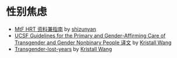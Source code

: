 # 性别焦虑

- [MtF HRT 资料兼指南](https://docs.google.com/presentation/d/1PzE-rmtwBMOrgXcsI_RIDAKTUIe3fx5h-PmEbzRgBBA/) by [shizunyan](https://twitter.com/shizunyan_)
- [UCSF Guidelines for the Primary and Gender-Affirming Care of Transgender and Gender Nonbinary People 译文](https://github.com/KristallWang/Transgender-lost-years/tree/master/0000_UCSF-Guidelines) by [Kristall Wang](https://github.com/KristallWang)
- [Transgender-lost-years](https://github.com/KristallWang/Transgender-lost-years) by [Kristall Wang](https://github.com/KristallWang)
